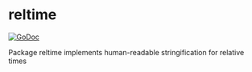 # reltime

[![GoDoc](https://godoc.org/github.com/SashaCrofter/reltime?status.png)](https://godoc.org/github.com/SashaCrofter/reltime)

Package reltime implements human-readable stringification for relative times
